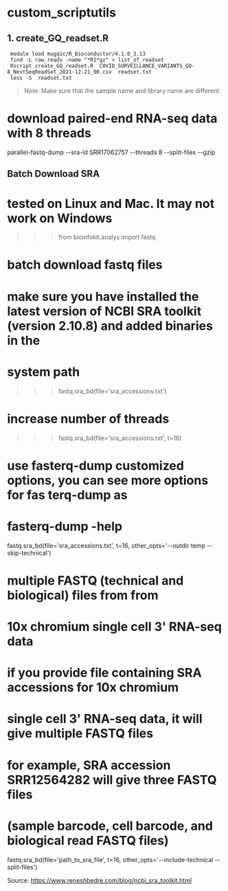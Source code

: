 # custom_scriptutils

## 1. create_GQ_readset.R

```
 module load mugqic/R_Bioconductor/4.1.0_3.13
 find -L raw_reads -name "*R1*gz" > list_of_readset
 Rscript create_GQ_readset.R  COVID_SURVEILLANCE_VARIANTS_GQ-8_NextSeqReadSet_2021-12-21_90.csv  readset.txt
 less -S  readset.txt
 ```
> Note: Make sure that the sample name and library name are different

# download paired-end RNA-seq data with 8 threads
parallel-fastq-dump --sra-id SRR17062757 --threads 8 --split-files --gzip

## Batch Download SRA

# tested on Linux and Mac. It may not work on Windows
>>> from bioinfokit.analys import fastq

# batch download fastq files
# make sure you have installed the latest version of NCBI SRA toolkit (version 2.10.8) and added binaries in the 
# system path
>>> fastq.sra_bd(file='sra_accessions.txt')

# increase number of threads
>>> fastq.sra_bd(file='sra_accessions.txt', t=16)

# use fasterq-dump customized options, you can see more options for fas terq-dump as
# fasterq-dump -help
fastq.sra_bd(file='sra_accessions.txt', t=16, other_opts='--outdir temp --skip-technical')

# multiple FASTQ (technical and biological)  files from from 
# 10x chromium single cell 3' RNA-seq data
# if you provide file containing SRA accessions for 10x chromium 
# single cell 3' RNA-seq data, it will give multiple FASTQ files
# for example, SRA accession SRR12564282 will give  three FASTQ files 
# (sample barcode,  cell barcode, and biological read FASTQ files)
fastq.sra_bd(file='path_to_sra_file', t=16, other_opts='--include-technical --split-files')

Source: https://www.reneshbedre.com/blog/ncbi_sra_toolkit.html
